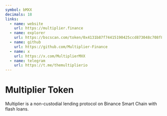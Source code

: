 ```yaml
---
symbol: bMXX
decimals: 18
links:
  - name: website
    url: https://multiplier.finance
  - name: explorer
    url: https://bscscan.com/token/0x4131b87f74415190425ccd873048c708f8005823
  - name: github
    url: https://github.com/Multiplier-Finance
  - name: x
    url: https://x.com/MultiplierMXX
  - name: telegram
    url: https://t.me/themultiplierio
---
```


# Multiplier Token

Multiplier is a non-custodial lending protocol on Binance Smart Chain with flash loans.
